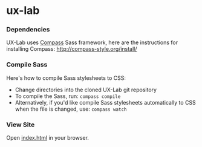 # ux-lab

### Dependencies

UX-Lab uses [Compass](http://compass-style.org/) Sass framework, here are the instructions for installing Compass: http://compass-style.org/install/

### Compile Sass

Here's how to compile Sass stylesheets to CSS:

* Change directories into the cloned UX-Lab git repository
* To compile the Sass, run: ```compass compile```
* Alternatively, if you'd like compile Sass stylesheets automatically to CSS when the file is changed, use: ```compass watch```

### View Site

Open [index.html](https://github.com/matthewtobiasz/ux-lab/blob/master/index.html) in your browser.

